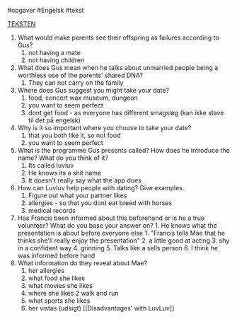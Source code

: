 #opgaver #Engelsk #tekst 

[TEKSTEN](file:///C:/Users/nordi/Downloads/The%20Circle.pdf)

1.  What would make parents see their offspring as failures according to Gus?
	1. not having  a mate
	2. not having children
2.  What does Gus mean when he talks about unmarried people being a worthless use of the parents' shared DNA?
	1. They can not carry on the family
3.  Where does Gus suggest you might take your date?
	1. food, concert wax museum, dungeon
	2. you want to seem perfect
	3. dont get food - as everyone has different smagsløg (kan ikke stave til det på engelsk)
4.  Why is it so important where you choose to take your date?
	1. that you both like it, so not food
	2. you want to seem perfect
5.  What is the programme Gus presents called? How does he introduce the name? What do you think of it?
	1. Its called luvluv
	2. He knows its a shit name
	3. It doesn't really say what the app does
6.  How can Luvluv help people with dating? Give examples.
	1. Figure out what your partner likes
	2. allergies - so that you dont eat breed with horses
	3. medical records
7.  Has Francis been informed about this beforehand or is he a true volunteer? What do you base your answer on?
		1. He knows what the presentation is about before everyone else
			1. "Francis tells Mae that he thinks she'll really enjoy the presentation"
		2. a little good at acting
		3. shy in a confident way
		4. grinning
		5. Talks like a sells person
		6. I think he was informed before hand
8.  What information do they reveal about Mae?
	1. her allergies
	2. what food she likes
	3. what movies she likes
	4. where she likes 2 walk and run
	5. what sports she likes
	6. her vistas (udsigt)
[[Disadvantages' with LuvLuv]]